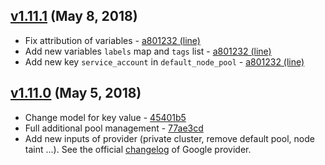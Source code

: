 ## [v1.11.1](https://github.com/google-terraform-modules/terraform-google-kubernetes-engine/compare/1.11...1.11.1) (May 8, 2018)

* Fix attribution of variables - [a801232 (line)](https://github.com/perriea/terraform-google-kubernetes-engine/commit/a801232e702ac3e4b46a4ada4f815b8717e58e4c#diff-c9ac8098c5ea9d3e6a9a596ff0c512a4R44)
* Add new variables `labels` map and `tags` list - [a801232 (line)](https://github.com/perriea/terraform-google-kubernetes-engine/commit/a801232e702ac3e4b46a4ada4f815b8717e58e4c#diff-c9ac8098c5ea9d3e6a9a596ff0c512a4R81)
* Add new key `service_account` in `default_node_pool` - [a801232 (line)](https://github.com/perriea/terraform-google-kubernetes-engine/commit/a801232e702ac3e4b46a4ada4f815b8717e58e4c#diff-7a370d8342e7203b805911c92454f0f4R123)


## [v1.11.0](https://github.com/google-terraform-modules/terraform-google-kubernetes-engine/compare/1.8...1.11) (May 5, 2018)

* Change model for key value - [45401b5](https://github.com/google-terraform-modules/terraform-google-kubernetes-engine/commit/45401b56f1036893f9d8be96cb754f2aeb18aa0c)
* Full additional pool management - [77ae3cd](https://github.com/google-terraform-modules/terraform-google-kubernetes-engine/commit/77ae3cd15909e034cd72cebb165ce7f997331645)
* Add new inputs of provider (private cluster, remove default pool, node taint ...). See the official [changelog](https://github.com/terraform-providers/terraform-provider-google/blob/master/CHANGELOG.md#1110-may-01-2018) of Google provider.